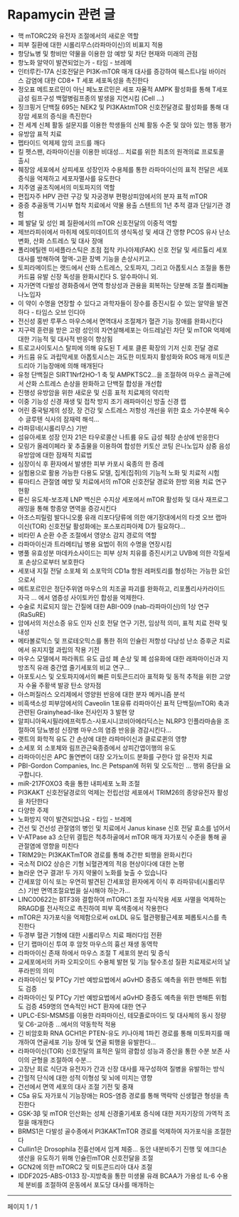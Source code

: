 # Rapamycin 관련 글

- 핵 mTORC2와 유전자 조절에서의 새로운 역할
- 피부 질환에 대한 시롤리무스(라파마이신)의 비표지 적용
- 항당뇨병 및 항비만 약물을 이용한 암 예방 및 차단 현재와 미래의 관점
- 항노화 알약이 발견되었는가 - 타임 - 브레메
- 인터루킨-17A 신호전달은 PI3K-mTOR 매개 대사를 증강하여 웨스트나일 바이러스 감염에 대한 CD8+ T 세포 세포독성을 촉진한다
- 정오표 메트포르민이 아닌 페노포르민은 세포 자율적 AMPK 활성화를 통해 T세포 급성 림프구성 백혈병림프종의 발생을 지연시킴 (Cell …)
- 징크핑거 단백질 695는 NEK2 및 PI3KAktmTOR 신호전달경로 활성화를 통해 대장암 세포의 증식을 촉진한다
- 전 세계 신체 활동 설문지를 이용한 학생들의 신체 활동 수준 및 앉아 있는 행동 평가
- 유방암 표적 치료
- 펩타이드 억제제 암의 코드를 깨다
- 킬 펫스팬, 라파마이신을 이용한 비대성… 치료를 위한 최초의 원격의료 프로토콜 출시
- 췌장암 세포에서 상피세포 성장인자 수용체를 통한 라파마이신의 표적 전달은 세포 증식을 억제하고 세포자멸사를 유도한다
- 치주염 골조직에서의 미토파지의 역할
- 편집자주 HPV 관련 구강 및 자궁경부 편평상피암에서의 분자 표적 mTOR
- 중증 추골동맥 기시부 협착 치료에서 약물 용출 스텐트의 1년 추적 결과 단일기관 경험
- 폐 발달 및 성인 폐 질환에서의 mTOR 신호전달의 이중적 역할
- 제브라피쉬에서 마취제 에토미데이트의 생식독성 및 세대 간 영향 PCOS 유사 난소 변화, 산화 스트레스 및 대사 장애
- 폴리에틸렌 미세플라스틱은 초점 접착 키나아제(FAK) 신호 전달 및 세르톨리 세포 대사를 방해하여 혈액-고환 장벽 기능을 손상시키고…
- 토피라메이트는 랫드에서 산화 스트레스, 오토파지, 그리고 아폽토시스 조절을 통한 카드뮴 유발 신장 독성을 완화시킨다 S. 알수파야니 외.
- 자가면역 다발성 경화증에서 면역 항상성과 관용을 회복하는 당분해 조절 폴리페놀 나노입자
- 이 약이 수명을 연장할 수 있다고 과학자들이 장수를 증진시킬 수 있는 알약을 발견하다  - 타임스 오브 인디아
- 전신성 홍반 루푸스 마우스에서 면역대사 조절제가 혈관 기능 장애를 완화시킨다
- 지구력 훈련을 받은 고령 성인의 자연살해세포는 아드레날린 차단 및 mTOR 억제에 대한 기능적 및 대사적 반응이 향상됨
- 트로고사이토시스 탈피에 의해 유도된 T 세포 클론 확장의 기저 신호 전달 경로
- 카드뮴 유도 과립막세포 아폽토시스는 과도한 미토파지 활성화와 ROS 매개 미토콘드리아 기능장애에 의해 매개된다
- 유청 단백질은 SIRT1Nrf2HO-1 축 및 AMPKTSC2…을 조절하여 마우스 골격근에서 산화 스트레스 손상을 완화하고 단백질 합성을 개선합
- 진행성 유방암을 위한 새로운 및 신흥 표적 치료제의 약리학
- 이중 기능성 신경 재생 및 접착 방지 조기 래파마이신 방출 신경 랩
- 어린 중국털게의 성장, 장 건강 및 스트레스 저항성 개선을 위한 효소 가수분해 옥수수 글루텐 식사의 잠재력 해석…
- 라파뮤네(시롤리무스) 기반
- 섬유아세포 성장 인자 21은 타우로콜산 나트륨 유도 급성 췌장 손상에 반응한다
- 모링가 올레이페라 꽃 추출물을 이용하여 합성한 키토산 코팅 은나노입자 삼중 음성 유방암에 대한 잠재적 치료법
- 심장이식 후 환자에서 발생한 피부 카포시 육종의 한 증례
- 실험용으로 활용 가능한 다용도 모델, 집게(집쥐)의 기능적 노화 및 치료적 시험
- 류마티스 관절염 예방 및 치료에서의 mTOR 신호전달 경로와 한방 외용 치료 연구 현황
- 류신 유도체-보조제 LNP 백신은 수지상 세포에서 mTOR 활성화 및 대사 재프로그래밍을 통해 항종양 면역을 증강시킨다
- 아조스피릴럼 발다니오룸 유래 리포다당류에 의한 애기장대에서의 타겟 오브 랩마이신(TOR) 신호전달 활성화에는 포스포리파아제 D가 필요하다…
- 비타민 A 순환 수준 조절에서 영양소 감지 경로의 역할
- 라파마이신과 트라메티닙 병용 요법이 쥐의 수명을 연장시킴
- 병풀 유효성분 마데카소사이드는 피부 상처 치유를 증진시키고 UVB에 의한 각질세포 손상으로부터 보호한다
- 세포내 지질 전달 소포체 외 소포막의 CD1a 항원 레퍼토리를 형성하는 가능한 요인으로서
- 메트포르민은 정단주위염 마우스의 치조골 파괴를 완화하고, 리포폴리사카라이드 자극 … 에서 염증성 사이토카인 합성을 억제한다.
- 수술로 치료되지 않는 간질에 대한 ABI-009 (nab-라파마이신)의 1상 연구 (RaSuRE)
- 암에서의 저산소증 유도 인자 신호 전달 연구 기전, 임상적 의미, 표적 치료 전략 및 내성
- 메타볼로믹스 및 프로테오믹스를 통한 쥐의 인슐린 저항성 다낭성 난소 증후군 치료에서 유지지혈 과립의 작용 기전
- 마우스 모델에서 파라쿼트 유도 급성 폐 손상 및 폐 섬유화에 대한 래파마이신과 지방조직 유래 중간엽 줄기세포의 비교 연구…
- 아포토시스 및 오토파지에서의 빠른 미토콘드리아 표적화 및 동적 추적을 위한 고양자 수율 주황색 발광 탄소 양자점
- 아스퍼질러스 오리제에서 영양원 반응에 대한 분자 메커니즘 분석
- 비흑색소성 피부암에서의 Caveolin 1포유류 라파마이신 표적 단백질(mTOR) 축과 관련된 Grainyhead-like 전사인자 3 발현 양
- 알피니아옥시필라에프럭투스-사포시니코비아에라딕스는 NLRP3 인플라마솜을 조절하여 당뇨병성 신장병 마우스의 염증 반응을 경감시킨다…
- 랫트의 화학적 유도 간 손상에 대한 라파마이신과 클로로퀸의 영향
- 소세포 외 소포체와 림프관근육종증에서 상피간엽이행의 유도
- 라파마이신은 APC 돌연변이 대장 오가노이드 분화를 구한다  암 유전자 치료
- PBI-Gordon Companies, Inc.은 Petspan에 허위 및 오도적인 ... 행위 중단을 요구합니다.
- miR-217FOXO3 축을 통한 내피세포 노화 조절
- PI3KAKT 신호전달경로의 억제는 전립선암 세포에서 TRIM26의 종양유전자 활성을 차단한다
- 다양한 주제
- 노화방지 약이 발견되었나요 - 타임 - 브레메
- 건선 및 건선성 관절염의 병인 및 치료에서 Janus kinase 신호 전달 효소를 넘어서
- V-ATPase a3 소단위 결핍은 척추하골에서 mTOR 매개 자가포식 수준을 통해 골관절염에 영향을 미친다
- TRIM29는 PI3KAKTmTOR 경로를 통해 추간판 퇴행을 완화시킨다
- 국소적 DIO2 상승은 기형 뇌혈관계의 적응 현상이다에 대한 논평
- 놀라운 연구 결과! 두 가지 약물이 노화를 늦출 수 있습니다
- 간세포암 이식 또는 우연히 발견된 간세포암 환자에게 이식 후 라파뮤네(시롤리무스) 기반 면역조절요법을 실시해야 하는가…
- LINC00622는 BTF3와 결합하여 mTORC1 조절 자식작용 세포 사멸을 억제하는 RRAGD를 전사적으로 촉진하여 피부 흑색종에서 작용한다
- mTOR은 자가포식을 억제함으로써 oxLDL 유도 혈관평활근세포 페롭토시스를 촉진한다
- 두경부 혈관 기형에 대한 시롤리무스 치료 패러다임 전환
- 단기 랩마이신 투여 후 암컷 마우스의 흉선 재생 동역학
- 라파마이신 존재 하에서 마우스 조절 T 세포의 분리 및 증식
- 교세포에서의 카파 오피오이드 수용체 발현 및 기능 탈수초성 질환 치료제로서의 날푸라핀의 의미
- 라파마이신 및 PTCy 기반 예방요법에서 aGvHD 중증도 예측을 위한 맨해튼 위험도 검증
- 라파마이신 및 PTCy 기반 예방요법에서 aGvHD 중증도 예측을 위한 맨해튼 위험도 검증 459명의 연속적인 HCT 환자에 대한 연구
- UPLC-ESI-MSMS를 이용한 라파마이신, 테모졸로마이드 및 대사체의 동시 정량 및 C6-교아종 …에서의 약동학적 적용
- 긴 비암호화 RNA GCH1은 PTEN-유도 키나아제 1파킨 경로를 통해 미토파지를 매개하여 연골세포 기능 장애 및 연골 퇴행을 유발한다…
- 라파마이신(TOR) 신호전달의 표적은 밀의 광합성 성능과 증산을 통한 수분 보존 사이의 균형을 조절하여 수분…
- 고장난 회로 식단과 유전자가 간과 신장 대사를 재구성하여 질병을 유발하는 방식
- 간헐적 단식에 대한 성적 이형성 및 뇌에 미치는 영향
- 건선에서 면역 세포의 대사 조절 기전 및 중재
- C5a 유도 자가포식 기능장애는 ROS-염증 경로를 통해 맥락막 신생혈관 형성을 촉진한다
- GSK-3β 및 mTOR 인산화는 성체 신경줄기세포 증식에 대한 저자기장의 가역적 조절을 매개한다
- BRMS1은 다발성 골수종에서 PI3KAKTmTOR 경로를 억제하여 자가포식을 조절한다
- Cullin1은 Drosophila 전흉선에서 임계 체중… 동안 내분비주기 진행 및 에크디손 생산을 유도하기 위해 인슐린mTOR 신호전달을 조절
- GCN2에 의한 mTORC2 및 미토콘드리아 대사 조절
- IDDF2025-ABS-0133 장-지방축을 통한 미생물 유래 BCAA가 가용성 IL-6 수용체 분비를 조절하여 운동에서 포도당 대사를 매개하는

---
페이지 1 / 1